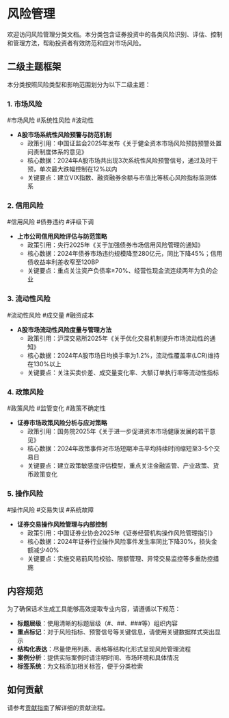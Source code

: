 # 风险管理

欢迎访问风险管理分类文档。本分类包含证券投资中的各类风险识别、评估、控制和管理方法，帮助投资者有效防范和应对市场风险。

## 二级主题框架

本分类按照风险类型和影响范围划分为以下二级主题：

### 1. 市场风险
<span class="tag">#市场风险 #系统性风险 #波动性</span>
- **A股市场系统性风险预警与防范机制**
  - 政策引用：中国证监会2025年发布《关于健全资本市场风险预防预警处置问责制度体系的意见》
  - 核心数据：2024年A股市场共出现3次系统性风险预警信号，通过及时干预，单次最大跌幅控制在12%以内
  - 关键要点：建立VIX指数、融资融券余额与市值比等核心风险指标监测体系

### 2. 信用风险
<span class="tag">#信用风险 #债券违约 #评级下调</span>
- **上市公司信用风险评估与防范策略**
  - 政策引用：央行2025年《关于加强债券市场信用风险管理的通知》
  - 核心数据：2024年债券市场违约规模降至280亿元，同比下降45%；信用债收益率利差收窄至120BP
  - 关键要点：重点关注资产负债率≥70%、经营性现金流连续两年为负的企业

### 3. 流动性风险
<span class="tag">#流动性风险 #成交量 #融资成本</span>
- **A股市场流动性风险度量与管理方法**
  - 政策引用：沪深交易所2025年《关于优化交易机制提升市场流动性的通知》
  - 核心数据：2024年A股市场日均换手率为1.2%，流动性覆盖率(LCR)维持在130%以上
  - 关键要点：关注买卖价差、成交量变化率、大额订单执行率等流动性指标

### 4. 政策风险
<span class="tag">#政策风险 #监管变化 #政策不确定性</span>
- **证券市场政策风险分析与应对策略**
  - 政策引用：国务院2025年《关于进一步促进资本市场健康发展的若干意见》
  - 核心数据：2024年政策事件对市场短期冲击平均持续时间缩短至3-5个交易日
  - 关键要点：建立政策敏感度评估模型，重点关注金融监管、产业政策、货币政策变化

### 5. 操作风险
<span class="tag">#操作风险 #交易失误 #系统故障</span>
- **证券交易操作风险管理与内部控制**
  - 政策引用：中国证券业协会2025年《证券经营机构操作风险管理指引》
  - 核心数据：2024年证券行业操作风险事件发生率同比下降30%，损失金额减少40%
  - 关键要点：实施交易前风险校验、限额管理、异常交易监控等多重防控措施

## 内容规范

为了确保话术生成工具能够高效提取专业内容，请遵循以下规范：

- **标题层级**：使用清晰的标题层级（#、##、###等）组织内容
- **重点标记**：对于风险指标、预警信号等关键信息，请使用<span class="data-number">关键数据</span>样式突出显示
- **结构化表达**：尽量使用列表、表格等结构化形式呈现风险管理流程
- **案例分析**：提供实际案例时请注明时间、市场环境和具体情况
- **标签系统**：为文档添加相关标签，便于分类检索

## 如何贡献

请参考[贡献指南](../README.md#贡献指南)了解详细的贡献流程。